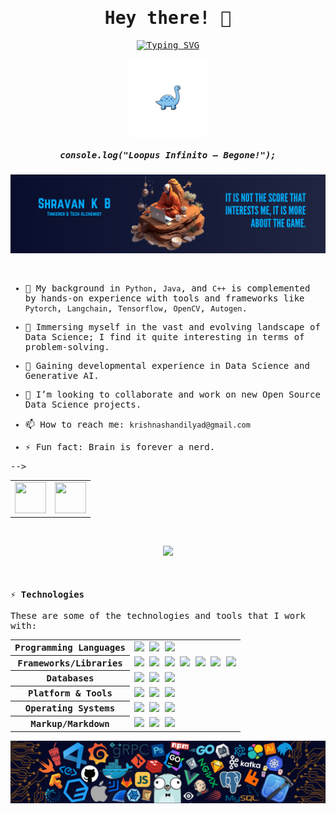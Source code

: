 <samp>
  
<p align="center">
  <h1 align="center">Hey there! 👋  </h1>
</p>

<p align="center">
  <a href="https://git.io/typing-svg"><img src="https://readme-typing-svg.demolab.com?font=Fira+Code&pause=1000&width=1000&height=100&lines=%22Living+in+the+loop+of+build+%E2%86%92+break+%E2%86%92+learn+%E2%86%92+repeat+%E2%80%94+by+design%2C+not+by+accident...%22" alt="Typing SVG" /></a>
</p>

<!-- <p align="center"> 👋 Let me know if you are here! Sign my guestbook(https://github.com/shravan20/shravan20/issues/48) by leaving a comment below 💟   </p> -->

<p align="center">
  <img align="center" width="25%" src="/assets/dino.png" alt="header"/>
  <br>
  <h5 align="center">console.log("Loopus Infinito — Begone!");</h5>
</p>

<p align="center">
  <img src="assets/bannerv1.png" alt="Banner"/>
</p>


<br>

- 🔭 My background in `Python`, `Java`, and `C++` is complemented by hands-on experience with tools and frameworks like `Pytorch`, `Langchain`, `Tensorflow`, `OpenCV`, `Autogen`. 
<!-- My background in 'Python', Java, and C++ is complemented by hands-on experience with tools and frameworks like PyTorch, TensorFlow, Scikit-learn, OpenCV, LangChain, AutoGen, and LangGraph -->
  
- 🐾 Immersing myself in the vast and evolving landscape of Data Science; I find it quite interesting in terms of problem-solving.
  
- 🌱 Gaining developmental experience in Data Science and Generative AI.
  
- 👯 I’m looking to collaborate and work on new Open Source Data Science projects.
  
- 📫 How to reach me: `krishnashandilyad@gmail.com`
  
- ⚡ Fun fact: Brain is forever a nerd.



<table align="center">
  <tr>
    <!-- <td>
      <a title="Portfolio" href="https://ohmyscript.com/">
        <img src="https://iamskb258154309.files.wordpress.com/2020/07/cropped-circle-cropped.png" width="50" height="50" />
      </a>
    </td>
    <td>
      <a title="DEV.to" href="https://dev.to/zhravan">
        <img src="https://cdn3.iconfinder.com/data/icons/logos-and-brands-adobe/512/84_Dev-512.png" width="50" height="50" />
      </a>
    </td> -->
    <!-- <td>
      <a title="Medium" href="https://medium.com/@zhravan">
        <img src="https://github.com/user-attachments/assets/73c991d4-65f1-4aff-88d2-9812b0c4e281" width="45" height="45" />
      </a>
    </td> -->
    <td>
      <a title="LinkedIn" href="https://www.linkedin.com/in/shandilya-k-764b9724b/">
        <img src="https://img.icons8.com/?size=256&id=60ZV_wYC0BM2&format=png" width="50" height="50" />
      </a>
    </td>
    <td>
      <a title="Email" href="mailto:shandilyad@gamil.com">
        <img src="https://cdn4.iconfinder.com/data/icons/social-media-and-logos-11/32/Logo_Gmail_envelope_letter_email-512.png" width="50" height="50" />
      </a>
    </td>
    <!-- <td>
      <a title="Stackoverflow" href="https://stackoverflow.com/users/11899809/zhravan">
        <img src="https://github.com/user-attachments/assets/b8a777a5-fbb8-4780-a6bc-d23778dfcf11" width="50" height="50" />
      </a>
    </td>
    <td> -->
      <!-- <a title="Twitter" href="https://x.com/zhravan">
        <img src="https://github.com/user-attachments/assets/49e0ec34-c834-4637-aa57-5fa2bde56a80" width="50" height="50" />
      </a>
    </td>
    <td>
      https://cdn4.iconfinder.com/data/icons/35-education-and-school-4/512/08_Calenday-512.png
      <!-- <a title="cal.com" href="https://cal.com/zhravan">        
        <img src="https://3620107743-files.gitbook.io/~/files/v0/b/gitbook-x-prod.appspot.com/o/spaces%2FpmUOqZjfGqNkiPmqgnMv%2Fuploads%2F9Qaq1hlaTcqKfrc9k4OG%2Fimage.png?alt=media&token=1ffe8530-19ff-4aea-b020-a99cdc224ce1" width="50" height="50" />
      </a>
    </td>
    <td>
      <a title="GitLab" href="https://gitlab.com/shravan_20">
        <img src="https://github.com/user-attachments/assets/bd5a8a66-2e66-42ba-b36f-ace7d487b7bc" width="40" height="40" />
      </a>
    </td>
    <td>
    <a title="GitLab" href="https://gitlab.com/zhravan">
        <img src="https://github.com/user-attachments/assets/50bf21b4-0767-46e0-bab6-79299ac15745" width="40" height="40" />
      </a>
    </td> --> -->
</table>

<!-- <p align="center">Note: I use 2 Gitlab Accounts</p> -->

<br>

<p align="center">
  <a href="https://github.com/Shandilya25" target="_blank">
    <img src="https://img.shields.io/github/followers/Shandilya25?label=Follow%20Me&style=social"/>
  </a>
  
  <!-- <a href="https://ohmyfork.dev" target="_blank">
    <img src="https://img.shields.io/badge/check-portfolio-pink?style=flat-square&logo=jupyter&logoColor=red"/>
  </a>

  <img src="https://komarev.com/ghpvc/?username=Shandilya25&label=Profile+Views" alt="profile-views"> -->
</p>




<br>

<!-- ---


#### 💌 Subscribe to My Weekly Technical Newsletter


<p align="center">
<a href="https://newsletter.ohmyscript.com/" target="_blank"><img src="https://dev-to-uploads.s3.amazonaws.com/uploads/articles/bxkmbbensmp91vst5vm9.png" alt="subscribe" style="border-radius:10px;"></a>
</p>

--- -->

#### ⚡ Technologies

These are some of the technologies and tools that I work with:

<table style="width:100%" align="center">
 <tr>
    <th>Programming Languages</th>
    <td> 
      <!-- <img src="https://img.shields.io/badge/-JavaScript-black?style=flat-square&logo=javascript" /> -->
      <!-- <img src="https://img.shields.io/badge/-Nodejs-339933?style=flat-square&logo=Node.js&logoColor=white" />
      <img src="https://img.shields.io/badge/-TypeScript-007ACC?style=flat-square&logo=typescript&logoColor=white" />       -->
      <img src="https://img.shields.io/badge/-Java-007396?style=flat-square&logo=openjdk" />
      <!-- <img src="https://img.shields.io/badge/-PHP-787CB5?style=flat-square&logo=PHP&logoColor=black" /> -->
      <img src="https://img.shields.io/badge/-C++-787CB5?style=flat-square&logo=c%2B%2B&logoColor=Crayola" />
      <img src="https://img.shields.io/badge/-Python-ffff47?style=flat-square&logo=python" />      
   </td>
  </tr>
  <tr>
    <th>Frameworks/Libraries</th>
    <td>
      <img src="https://img.shields.io/badge/-PyTorch-EE4C2C?style=flat-square&logo=pytorch&logoColor=white" />
      <img src="https://img.shields.io/badge/-TensorFlow-FF6F00?style=flat-square&logo=tensorflow&logoColor=white" />
      <img src="https://img.shields.io/badge/-Scikit--Learn-F7931E?style=flat-square&logo=scikit-learn&logoColor=white" />
      <img src="https://img.shields.io/badge/-OpenCV-5C3EE8?style=flat-square&logo=opencv&logoColor=white" />
      <img src="https://img.shields.io/badge/-LangChain-000000?style=flat-square&logo=langchain&logoColor=white" />
      <img src="https://img.shields.io/badge/-AutoGen-0088cc?style=flat-square&logo=autogen&logoColor=white" />
      <img src="https://img.shields.io/badge/-LangGraph-7A00FF?style=flat-square&logo=langgraph&logoColor=white" />
    </td>
  </tr>

  <tr>
    <th>Databases</th>
    <td>
      <img src="https://img.shields.io/badge/-MongoDB-black?style=flat-square&logo=mongodb" />
      <img src="https://img.shields.io/badge/-Pinecone-black?style=flat-square&logo=pinecone&logoColor=white" />
      <img src="https://img.shields.io/badge/-MySQL-4479A1?style=flat-square&logo=mysql&logoColor=white" />
      <!-- <img src="https://img.shields.io/badge/SQLite-07405E?style=flat-square&logo=sqlite&logoColor=white" />
      <img src="https://img.shields.io/badge/-Redis-DC382D?style=flat-square&logo=redis&logoColor=white" /> -->
    </td>
  </tr>
  <!-- <tr>
    <th>Hosting/SaaS/PaaS</th>
    <td>
      <img src="https://img.shields.io/badge/Firebase-FFCA28?style=flat-square&logo=firebase&logoColor=white" />
      <img src="https://img.shields.io/badge/heroku%20-%23430098.svg?&style=flat-square&logo=heroku&logoColor=white" />
    </td>
  </tr> -->
  <tr>
    <th>Platform & Tools</th>
    <td>
      <img src="https://img.shields.io/badge/-Docker-2496ED?style=flat-square&logo=docker&logoColor=white" />
      <!-- <img src="https://img.shields.io/badge/-Jenkins-DC382D?style=flat-square&logo=jenkins&logoColor=white" /> -->
      <img src="https://img.shields.io/badge/-Git-black?style=flat-square&logo=git" /> 
      <!-- <img src="https://img.shields.io/badge/nginx%20-%23009639.svg?&style=flat-square&logo=nginx&logoColor=white" />  -->
      <img src="https://img.shields.io/badge/-GitHub-181717?style=flat-square&logo=github" />
    </td>
  </tr>
  <!-- <tr>
    <th>Testing</th>
    <td>
      <img src="https://img.shields.io/badge/-Mocha-%238D6748?style=flat-square&logo=mocha&logoColor=white" />
      <img src="https://img.shields.io/badge/Junit5-25A162.svg?&style=flat-square&logo=postgresql&logoColor=white" />
    </td>
  </tr> -->
  <tr>
    <th>Operating Systems</th>
    <td>
      <img src="https://img.shields.io/badge/Linux-FCC624?style=flat-square&logo=linux&logoColor=black" />
      <img src="https://img.shields.io/badge/Windows-0078D6?style=flat-square&logo=windows&logoColor=white" />
      <img src="https://img.shields.io/badge/mac%20os-000000.svg?&style=flat-square&logo=apple&logoColor=white" />
    </td>
  </tr>
  <tr>
    <th>Markup/Markdown</th>
    <td>
      <img src="https://img.shields.io/badge/-HTML5-E34F26?style=flat-square&logo=html5&logoColor=white" />
      <img src="https://img.shields.io/badge/Markdown-%23000000.svg?&style=flat-square&logo=markdown&logoColor=white" />
      <img src="https://img.shields.io/badge/-CSS3-1572B6?style=flat-square&logo=css3" />
    </td>
  </tr>
  <!-- <tr>
    <th>Others</th>
    <td>
      <img src="https://img.shields.io/badge/-RaspberryPi-C51A4A?style=flat-square&logo=raspberry-pi&logoColor=white" />
      <img src="https://img.shields.io/badge/-Arduino-00979D?style=flat-square&logo=Arduino&logoColor=white" />
    </td>
  </tr> -->
  
</table>


<p align="center">
  <img src="assets/header.png" alt="header"/>
</p>


<!-- ---

#### <img src="https://media.giphy.com/media/WUlplcMpOCEmTGBtBW/giphy.gif" width="30"> My OS Projects  

```javascript
console.log(`Feel free to contribute`);
```

<table style="width:100%" align="center">
  <tr>
    <td>
      <a href="https://github.com/shravan20/LearningResources">
        <img src="https://github-readme-stats.vercel.app/api/pin/?username=shravan20&repo=LearningResources&theme=algolia" />
      </a>
    </td>
    <td>
      <a href="https://github.com/shravan20/github-readme-quotes">
        <img src="https://github-readme-stats.vercel.app/api/pin/?username=shravan20&repo=github-readme-quotes&theme=algolia" />
      </a>
    </td>
  </tr>
  <tr>
    <td>
      <a href="https://github.com/shravan20/software-installation-guides">
        <img src="https://github-readme-stats.vercel.app/api/pin/?username=shravan20&repo=software-installation-guides&theme=algolia" />
      </a>
    </td>
    <td>
      <a href="https://github.com/idodav/sharkio">
        <img src="https://github-readme-stats.vercel.app/api/pin/?username=Oferlis&repo=sharkio&theme=algolia" />
      </a>
    </td>
  </tr>
</table>


<br> -->


<!-- ---

#### :octocat:  My Github Stats

<table align="center">
  <tr>
    <td align="center">
      <a href="https://github.com/shravan20">
        <img src="https://github-readme-stats.vercel.app/api?username=shravan20&show_icons=true&theme=algolia" />
      </a>
    </td>
    <td align="center">
      <a href="https://github.com/shravan20">
        <img src="https://github-readme-streak-stats-one-mocha.vercel.app?user=shravan20&theme=algolia" />
      </a>
    </td>
  </tr>
</table>


--- -->

<!-- #### :lotus_position_man: My Thoughts

<p align="center">
  <img src="https://github-readme-quotes-bay.vercel.app/quote?&theme=algolia&quotesUrl=https://gist.githubusercontent.com/shravan20/3675eec603b22134e185e50e6fa3ef72/raw/911d1ea7f320cfb6d8826ef5ad24ab9975772d3d/quotes.json" alt="my-personal-project"/>
</p> -->


<!-- ---

<p align="center">
  <h5 align="center"> Staying Motivated </h5>
</p>

<p align="center">
<a href="https://liberapay.com/zhravan" target="_blank"><img src="https://github.com/user-attachments/assets/998c2682-237d-4af9-b181-d88cebcd4184" alt="Liberpay" height="50%" width="5%" ></a>
</p>

--- -->

</samp>
